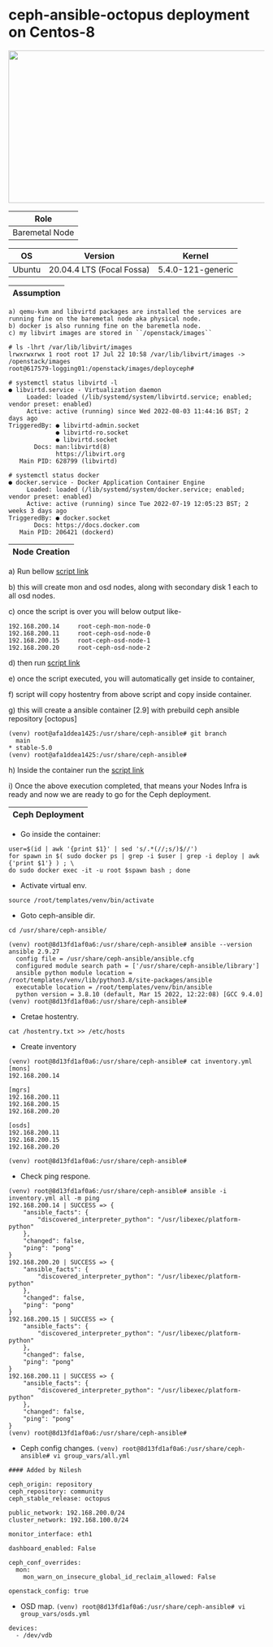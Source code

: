 # ceph-ansible-octopus deployment on Centos-8

<p align="center">
  <img 
    width="600"
    height="300"
    src="https://github.com/NileshChandekar/ceph-ansible-octpus/blob/main/images/octopus.png/600/300"
  >
</p>

|Role|
|----|
|Baremetal Node|


|OS|Version|Kernel|
|----|----|----|
|Ubuntu|20.04.4 LTS (Focal Fossa)|5.4.0-121-generic|


|Assumption|
|----|

```
a) qemu-kvm and libvirtd packages are installed the services are running fine on the baremetal node aka physical node. 
b) docker is also running fine on the baremetla node. 
c) my libvirt images are stored in ``/openstack/images``
```

```
# ls -lhrt /var/lib/libvirt/images
lrwxrwxrwx 1 root root 17 Jul 22 10:58 /var/lib/libvirt/images -> /openstack/images
root@617579-logging01:/openstack/images/deployceph# 
```

```
# systemctl status libvirtd -l 
● libvirtd.service - Virtualization daemon
     Loaded: loaded (/lib/systemd/system/libvirtd.service; enabled; vendor preset: enabled)
     Active: active (running) since Wed 2022-08-03 11:44:16 BST; 2 days ago
TriggeredBy: ● libvirtd-admin.socket
             ● libvirtd-ro.socket
             ● libvirtd.socket
       Docs: man:libvirtd(8)
             https://libvirt.org
   Main PID: 628799 (libvirtd)
```
```
# systemctl status docker
● docker.service - Docker Application Container Engine
     Loaded: loaded (/lib/systemd/system/docker.service; enabled; vendor preset: enabled)
     Active: active (running) since Tue 2022-07-19 12:05:23 BST; 2 weeks 3 days ago
TriggeredBy: ● docker.socket
       Docs: https://docs.docker.com
   Main PID: 206421 (dockerd)
```

|Node Creation|
|----|

a) Run bellow [script link](https://github.com/NileshChandekar/ceph-ansible-octpus/blob/main/scripts/ceph_infra_setup.sh)


b) this will create mon and osd nodes, along with secondary disk 1 each to all osd nodes. 


c) once the script is over you will below output like- 

```
192.168.200.14     root-ceph-mon-node-0
192.168.200.11     root-ceph-osd-node-0
192.168.200.15     root-ceph-osd-node-1
192.168.200.20     root-ceph-osd-node-2
```

d) then run [script link](https://github.com/NileshChandekar/ceph-ansible-octpus/blob/main/scripts/container_create.sh)

e) once the script executed, you will automatically get inside to container, 

f) script will copy hostentry from above script and copy inside container. 

g) this will create a ansible container [2.9] with prebuild ceph ansible repository [octopus]

```
(venv) root@afa1ddea1425:/usr/share/ceph-ansible# git branch
  main
* stable-5.0
(venv) root@afa1ddea1425:/usr/share/ceph-ansible# 
```
h) Inside the container run the [script link](https://github.com/NileshChandekar/ceph-ansible-octpus/blob/main/scripts/inside_container.sh)

i) Once the above execution completed, that means your Nodes Infra is ready and now we are ready to go for the Ceph deployment. 


|Ceph Deployment|
|----|

* Go inside the container: 

```
user=$(id | awk '{print $1}' | sed 's/.*(//;s/)$//')
for spawn in $( sudo docker ps | grep -i $user | grep -i deploy | awk {'print $1'} ) ; \
do sudo docker exec -it -u root $spawn bash ; done
```

* Activate virtual env. 

```
source /root/templates/venv/bin/activate
```

* Goto ceph-ansible dir. 

```
cd /usr/share/ceph-ansible/
```

```
(venv) root@8d13fd1af0a6:/usr/share/ceph-ansible# ansible --version
ansible 2.9.27
  config file = /usr/share/ceph-ansible/ansible.cfg
  configured module search path = ['/usr/share/ceph-ansible/library']
  ansible python module location = /root/templates/venv/lib/python3.8/site-packages/ansible
  executable location = /root/templates/venv/bin/ansible
  python version = 3.8.10 (default, Mar 15 2022, 12:22:08) [GCC 9.4.0]
(venv) root@8d13fd1af0a6:/usr/share/ceph-ansible#
```

* Cretae hostentry. 

```
cat /hostentry.txt >> /etc/hosts
```

* Create inventory

```
(venv) root@8d13fd1af0a6:/usr/share/ceph-ansible# cat inventory.yml 
[mons]
192.168.200.14

[mgrs]
192.168.200.11
192.168.200.15
192.168.200.20

[osds]
192.168.200.11
192.168.200.15
192.168.200.20

(venv) root@8d13fd1af0a6:/usr/share/ceph-ansible# 
```

* Check ping respone. 

```
(venv) root@8d13fd1af0a6:/usr/share/ceph-ansible# ansible -i inventory.yml all -m ping 
192.168.200.14 | SUCCESS => {
    "ansible_facts": {
        "discovered_interpreter_python": "/usr/libexec/platform-python"
    },
    "changed": false,
    "ping": "pong"
}
192.168.200.20 | SUCCESS => {
    "ansible_facts": {
        "discovered_interpreter_python": "/usr/libexec/platform-python"
    },
    "changed": false,
    "ping": "pong"
}
192.168.200.15 | SUCCESS => {
    "ansible_facts": {
        "discovered_interpreter_python": "/usr/libexec/platform-python"
    },
    "changed": false,
    "ping": "pong"
}
192.168.200.11 | SUCCESS => {
    "ansible_facts": {
        "discovered_interpreter_python": "/usr/libexec/platform-python"
    },
    "changed": false,
    "ping": "pong"
}
(venv) root@8d13fd1af0a6:/usr/share/ceph-ansible# 
```

* Ceph config changes. ``(venv) root@8d13fd1af0a6:/usr/share/ceph-ansible# vi group_vars/all.yml``

```
#### Added by Nilesh 

ceph_origin: repository
ceph_repository: community
ceph_stable_release: octopus

public_network: 192.168.200.0/24
cluster_network: 192.168.100.0/24

monitor_interface: eth1

dashboard_enabled: False

ceph_conf_overrides:
  mon:
    mon_warn_on_insecure_global_id_reclaim_allowed: False

openstack_config: true
```

* OSD map. ``(venv) root@8d13fd1af0a6:/usr/share/ceph-ansible# vi group_vars/osds.yml``

```
devices:
  - /dev/vdb
```


